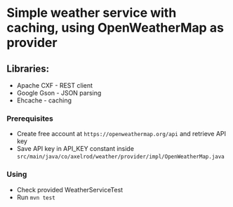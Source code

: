 # Simple weather service with caching, using OpenWeatherMap as provider

## Libraries:
- Apache CXF - REST client
- Google Gson - JSON parsing
- Ehcache - caching

### Prerequisites
- Create free account at `https://openweathermap.org/api` and retrieve API key
- Save API key in API_KEY constant inside `src/main/java/co/axelrod/weather/provider/impl/OpenWeatherMap.java`

### Using
- Check provided WeatherServiceTest
- Run `mvn test`